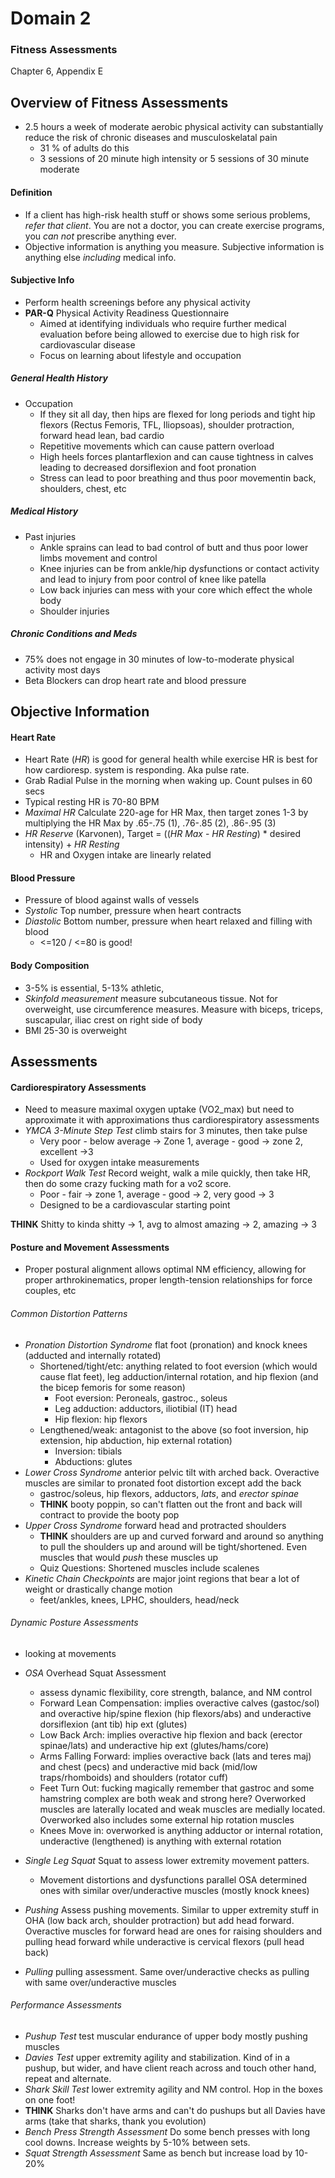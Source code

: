 # Domain 2

### Fitness Assessments

Chapter 6, Appendix E

## Overview of Fitness Assessments

- 2.5 hours a week of moderate aerobic physical activity can substantially
  reduce the risk of chronic diseases and musculoskelatal pain
  - 31 % of adults do this
  - 3 sessions of 20 minute high intensity or 5 sessions of 30 minute moderate

#### Definition

- If a client has high-risk health stuff or shows some serious problems, _refer
  that client_. You are not a doctor, you can create exercise programs, you _can
  not_ prescribe anything ever.
- Objective information is anything you measure. Subjective information is
  anything else _including_ medical info.

#### Subjective Info

- Perform health screenings before any physical activity
- **PAR-Q** Physical Activity Readiness Questionnaire
  - Aimed at identifying individuals who require further medical evaluation
    before being allowed to exercise due to high risk for cardiovascular disease
  - Focus on learning about lifestyle and occupation

##### General Health History

- Occupation
  - If they sit all day, then hips are flexed for long periods and tight hip
    flexors (Rectus Femoris, TFL, Iliopsoas), shoulder protraction, forward
    head lean, bad cardio
  - Repetitive movements which can cause pattern overload
  - High heels forces plantarflexion and can cause tightness in calves
    leading to decreased dorsiflexion and foot pronation
  - Stress can lead to poor breathing and thus poor movementin back, shoulders,
    chest, etc

##### Medical History

- Past injuries
  - Ankle sprains can lead to bad control of butt and thus poor lower limbs
    movement and control  
  - Knee injuries can be from ankle/hip dysfunctions or contact activity and
    lead to injury from poor control of knee like patella
  - Low back injuries can mess with your core which effect the whole body
  - Shoulder injuries

##### Chronic Conditions and Meds

- 75% does not engage in 30 minutes of low-to-moderate physical activity most
  days
- Beta Blockers can drop heart rate and blood pressure

## Objective Information

#### Heart Rate

- Heart Rate (_HR_) is good for general health while exercise HR is best for how
  cardioresp. system is responding. Aka pulse rate.
- Grab Radial Pulse in the morning when waking up. Count pulses in 60 secs
- Typical resting HR is 70-80 BPM
- _Maximal HR_ Calculate 220-age for HR Max, then target zones 1-3 by
  multiplying the HR Max by .65-.75 (1), .76-.85 (2), .86-.95 (3)
- _HR Reserve_  (Karvonen), Target = ((_HR Max_ - _HR Resting_) * desired intensity) + _HR Resting_
  - HR and Oxygen intake are linearly related  

#### Blood Pressure

- Pressure of blood against walls of vessels
- _Systolic_ Top number, pressure when heart contracts
- _Diastolic_ Bottom number, pressure when heart relaxed and filling with blood
  - <=120 / <=80 is good!

#### Body Composition

- 3-5% is essential, 5-13% athletic,
- _Skinfold measurement_ measure subcutaneous tissue. Not for overweight, use
  circumference measures. Measure with biceps, triceps, suscapular, iliac crest
  on right side of body
- BMI 25-30 is overweight

## Assessments

#### Cardiorespiratory Assessments

- Need to measure maximal oxygen uptake (VO2_max) but need to approximate it
  with approximations thus cardiorespiratory assessments
- _YMCA 3-Minute Step Test_ climb stairs for 3 minutes, then take pulse
  - Very poor - below average -> Zone 1, average - good -> zone 2, excellent ->3
  - Used for oxygen intake measurements
- _Rockport Walk Test_ Record weight, walk a mile quickly, then take HR, then
  do some crazy fucking math for a vo2 score.
  - Poor - fair -> zone 1, average - good -> 2, very good -> 3
  - Designed to be a cardiovascular starting point

**THINK** Shitty to kinda shitty -> 1, avg to almost amazing -> 2, amazing -> 3

#### Posture and Movement Assessments

- Proper postural alignment allows optimal NM efficiency, allowing for proper
  arthrokinematics, proper length-tension relationships for force couples, etc

###### Common Distortion Patterns

- _Pronation Distortion Syndrome_ flat foot (pronation) and knock knees (adducted
  and internally rotated)
  - Shortened/tight/etc: anything related to foot eversion (which would cause
    flat feet), leg adduction/internal rotation, and hip flexion (and the bicep
    femoris for some reason)
    - Foot eversion: Peroneals, gastroc., soleus
    - Leg adduction: adductors, iliotibial (IT) head
    - Hip flexion: hip flexors
  - Lengthened/weak: antagonist to the above (so foot inversion, hip extension,
    hip abduction, hip external rotation)
    - Inversion: tibials
    - Abductions: glutes
- _Lower Cross Syndrome_ anterior pelvic tilt with arched back. Overactive
  muscles are similar to pronated foot distortion except add the back
  - gastroc/soleus, hip flexors, adductors, _lats_, and _erector spinae_
  - **THINK** booty poppin, so can't flatten out the front and back will contract
    to provide the booty pop
- _Upper Cross Syndrome_ forward head and protracted shoulders
  - **THINK** shoulders are up and curved forward and around so anything to pull
    the shoulders up and around will be tight/shortened. Even muscles that would
    _push_ these muscles up
  - Quiz Questions: Shortened muscles include scalenes
- _Kinetic Chain Checkpoints_ are major joint regions that bear a lot of weight
  or drastically change motion
  - feet/ankles, knees, LPHC, shoulders, head/neck

###### Dynamic Posture Assessments

- looking at movements

- _OSA_ Overhead Squat Assessment
  - assess dynamic flexibility, core strength, balance, and NM control
  - Forward Lean Compensation: implies overactive calves (gastoc/sol) and
    overactive hip/spine flexion (hip flexors/abs) and underactive dorsiflexion
    (ant tib) hip ext (glutes)
  - Low Back Arch: implies overactive hip flexion and back (erector spinae/lats)
    and underactive hip ext (glutes/hams/core)
  - Arms Falling Forward: implies overactive back (lats and teres maj) and chest
    (pecs) and underactive mid back (mid/low traps/rhomboids) and shoulders
    (rotator cuff)
  - Feet Turn Out: fucking magically remember that gastroc and some hamstring
    complex are both weak and strong here? Overworked muscles are laterally
    located and weak muscles are medially located. Overworked also includes some
    external hip rotation muscles
  - Knees Move in: overworked is anything adductor or internal rotation,
    underactive (lengthened) is anything with external rotation
- _Single Leg Squat_ Squat to assess lower extremity movement patters.
  - Movement distortions and dysfunctions parallel OSA determined ones with
    similar over/underactive muscles (mostly knock knees)
- _Pushing_ Assess pushing movements. Similar to upper extremity stuff in OHA
  (low back arch, shoulder protraction) but add head forward. Overactive muscles
  for forward head are ones for raising shoulders and pulling head forward while
  underactive is cervical flexors (pull head back)
- _Pulling_ pulling assessment. Same over/underactive checks as pulling with
  same over/underactive muscles

###### Performance Assessments

- _Pushup Test_ test muscular endurance of upper body mostly pushing muscles
- _Davies Test_ upper extremity agility and stabilization. Kind of in a pushup,
  but wider, and have client reach across and touch other hand, repeat and
  alternate.
- _Shark Skill Test_ lower extremity agility and NM control. Hop in the boxes on
  one foot!
- **THINK** Sharks don't have arms and can't do pushups but all Davies have arms
  (take that sharks, thank you evolution)
- _Bench Press Strength Assessment_ Do some bench presses with long cool downs.
  Increase weights by 5-10% between sets.
- _Squat Strength Assessment_ Same as bench but increase load by 10-20%
